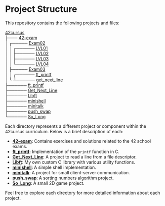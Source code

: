 # Project Structure

This repository contains the following projects and files:

[42cursus](https://github.com/eduaserr/42cursus)\
├───	[42-exam](https://github.com/eduaserr/42-exam/tree/9f885dc993ff688f4b55522a3bbbb264c67a7af3)\
│	┌─────	[Exam02](https://github.com/eduaserr/42-exam/tree/9f885dc993ff688f4b55522a3bbbb264c67a7af3/Exam02)\
│	│	┌──────	[LVL01](42-exam/Exam02/LVL01/)\
│	│	├──────	[LVL02](42-exam/Exam02/LVL02/)\
│	│	├──────	[LVL03](42-exam/Exam02/LVL03/)\
│	│	└──────	[LVL04](42-exam/Exam02/LVL04/)\
│	├─────	[Exam03](https://github.com/eduaserr/42-exam/tree/9f885dc993ff688f4b55522a3bbbb264c67a7af3/Exam03)\
│	│	┌──────	[ft_printf](42-exam/Exam03/ft_printf/)\
│	└	┴──────	[get_next_line](42-exam/Exam03/get_next_line/)\
├──────	[ft_printf](ft_printf/)\
├──────	[Get_Next_Line](Get_Next_Line/)\
├──────	[Libft](Libft/)\
├──────	[minishell](minishell/)\
├──────	[minitalk](minitalk/)\
├──────	[push_swap](push_swap/)\
└──────	[So_Long](So_Long/)

Each directory represents a different project or component within the 42cursus curriculum. Below is a brief description of each:

- **[42-exam](42-exam/)**: Contains exercises and solutions related to the 42 school exams.
- **[ft_printf](ft_printf/)**: Implementation of the `printf` function in C.
- **[Get_Next_Line](Get_Next_Line/)**: A project to read a line from a file descriptor.
- **[Libft](Libft/)**: My own custom C library with various utility functions.
- **[minishell](minishell/)**: A simple shell implementation.
- **[minitalk](minitalk/)**: A project for small client-server communication.
- **[push_swap](push_swap/)**: A sorting numbers algorithm project.
- **[So_Long](So_Long/)**: A small 2D game project.

Feel free to explore each directory for more detailed information about each project.